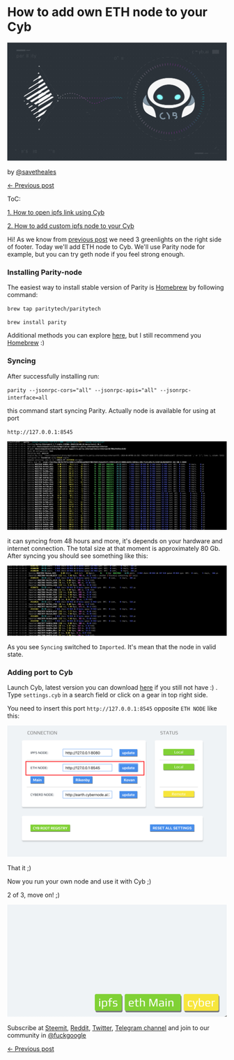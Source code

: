 # How to add own ETH node to your Cyb

![pic](0.png)

by [@savetheales](https://cyb//0x00CA47db1BE92C1072e973fd8DC4A082f7d70214.eth)

[← Previous post](https://steemit.com/web3/@savetheales/how-to-add-custom-ipfs-node-to-your-cyb)

ToC:

[1. How to open ipfs link using Cyb](https://steemit.com/web3/@savetheales/how-to-open-ipfs-link-using-cyb)

[2. How to add custom ipfs node to your Cyb](https://steemit.com/web3/@savetheales/how-to-add-custom-ipfs-node-to-your-cyb)

Hi! As we know from [previous post](https://steemit.com/web3/@savetheales/how-to-add-custom-ipfs-node-to-your-cyb) we need 3 greenlights on the right side of footer. Today we'll add ETH node to Cyb. We'll use Parity node for example, but you can try geth node if you feel strong enough.

### Installing Parity-node

The easiest way to install stable version of Parity is [Homebrew](https://brew.sh/) by following command:

`brew tap paritytech/paritytech`

`brew install parity`

Additional methods you can explore [here](https://wiki.parity.io/Setup), but I still recommend you [Homebrew](https://brew.sh/) :)

### Syncing

After successfully installing run:

`parity --jsonrpc-cors="all" --jsonrpc-apis="all" --jsonrpc-interface=all`

this command start syncing Parity. Actually node is available for using at port

`http://127.0.0.1:8545`

![result](3.png)

it can syncing from 48 hours and more, it's depends on your hardware and internet connection. The total size at that moment is approximately 80 Gb. After syncing you should see something like this:

![result](4.png)

As you see `Syncing` switched to `Imported`. It's mean that the node in valid state.


### Adding port to Cyb

Launch Cyb, latest version you can download [here](https://github.com/cybercongress/cyb/releases) if you still not have :) . Type `settings.cyb` in a search field or click on a gear in top right side.

You need to insert this port `http://127.0.0.1:8545` opposite `ETH NODE` like this:

![result](1.png)

That it ;)

Now you run your own node and use it with Cyb ;)

2 of 3, move on! ;)

![result](2.png)

Subscribe at [Steemit](https://steemit.com/@cybercongress), [Reddit](https://www.reddit.com/r/cybercongress/), [Twitter](https://twitter.com/cyber_devs), [Telegram channel](https://t.me/cybercongress) and join to our community in [@fuckgoogle](https://t.me/fuckgoogle)

[← Previous post](https://steemit.com/web3/@savetheales/how-to-add-custom-ipfs-node-to-your-cyb)
